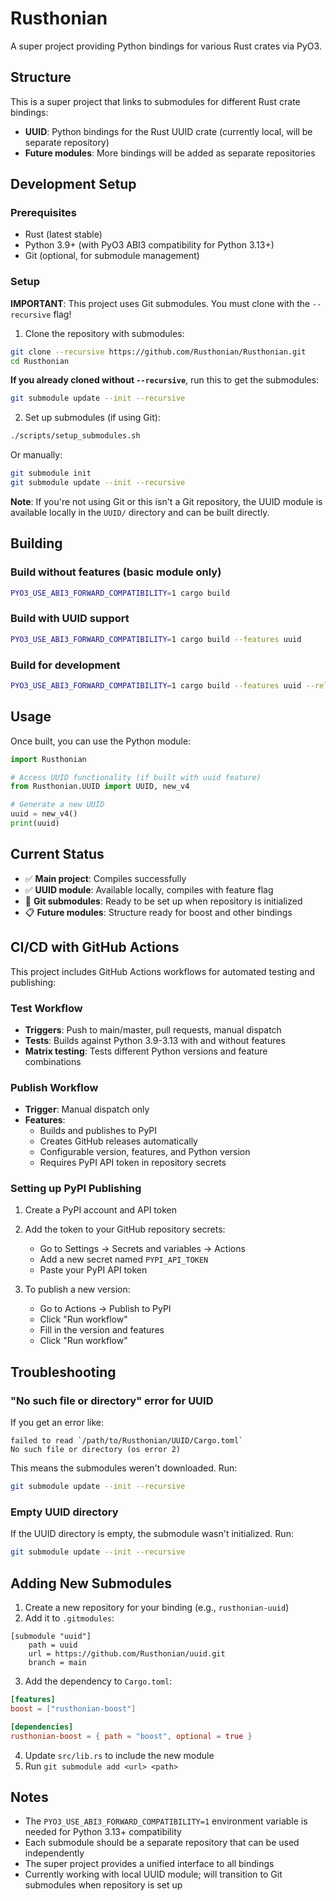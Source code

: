 # Rusthonian

A super project providing Python bindings for various Rust crates via PyO3.

## Structure

This is a super project that links to submodules for different Rust crate bindings:

- **UUID**: Python bindings for the Rust UUID crate (currently local, will be separate repository)
- **Future modules**: More bindings will be added as separate repositories

## Development Setup

### Prerequisites

- Rust (latest stable)
- Python 3.9+ (with PyO3 ABI3 compatibility for Python 3.13+)
- Git (optional, for submodule management)

### Setup

**IMPORTANT**: This project uses Git submodules. You must clone with the `--recursive` flag!

1. Clone the repository with submodules:
```bash
git clone --recursive https://github.com/Rusthonian/Rusthonian.git
cd Rusthonian
```

**If you already cloned without `--recursive`**, run this to get the submodules:
```bash
git submodule update --init --recursive
```

2. Set up submodules (if using Git):
```bash
./scripts/setup_submodules.sh
```

Or manually:
```bash
git submodule init
git submodule update --init --recursive
```

**Note**: If you're not using Git or this isn't a Git repository, the UUID module is available locally in the `UUID/` directory and can be built directly.

## Building

### Build without features (basic module only)
```bash
PYO3_USE_ABI3_FORWARD_COMPATIBILITY=1 cargo build
```

### Build with UUID support
```bash
PYO3_USE_ABI3_FORWARD_COMPATIBILITY=1 cargo build --features uuid
```

### Build for development
```bash
PYO3_USE_ABI3_FORWARD_COMPATIBILITY=1 cargo build --features uuid --release
```

## Usage

Once built, you can use the Python module:

```python
import Rusthonian

# Access UUID functionality (if built with uuid feature)
from Rusthonian.UUID import UUID, new_v4

# Generate a new UUID
uuid = new_v4()
print(uuid)
```

## Current Status

- ✅ **Main project**: Compiles successfully
- ✅ **UUID module**: Available locally, compiles with feature flag
- 🔄 **Git submodules**: Ready to be set up when repository is initialized
- 📋 **Future modules**: Structure ready for boost and other bindings

## CI/CD with GitHub Actions

This project includes GitHub Actions workflows for automated testing and publishing:

### Test Workflow
- **Triggers**: Push to main/master, pull requests, manual dispatch
- **Tests**: Builds against Python 3.9-3.13 with and without features
- **Matrix testing**: Tests different Python versions and feature combinations

### Publish Workflow
- **Trigger**: Manual dispatch only
- **Features**:
  - Builds and publishes to PyPI
  - Creates GitHub releases automatically
  - Configurable version, features, and Python version
  - Requires PyPI API token in repository secrets

### Setting up PyPI Publishing

1. Create a PyPI account and API token
2. Add the token to your GitHub repository secrets:
   - Go to Settings → Secrets and variables → Actions
   - Add a new secret named `PYPI_API_TOKEN`
   - Paste your PyPI API token

3. To publish a new version:
   - Go to Actions → Publish to PyPI
   - Click "Run workflow"
   - Fill in the version and features
   - Click "Run workflow"

## Troubleshooting

### "No such file or directory" error for UUID
If you get an error like:
```
failed to read `/path/to/Rusthonian/UUID/Cargo.toml`
No such file or directory (os error 2)
```

This means the submodules weren't downloaded. Run:
```bash
git submodule update --init --recursive
```

### Empty UUID directory
If the UUID directory is empty, the submodule wasn't initialized. Run:
```bash
git submodule update --init --recursive
```

## Adding New Submodules

1. Create a new repository for your binding (e.g., `rusthonian-uuid`)
2. Add it to `.gitmodules`:
```
[submodule "uuid"]
    path = uuid
    url = https://github.com/Rusthonian/uuid.git
    branch = main
```
3. Add the dependency to `Cargo.toml`:
```toml
[features]
boost = ["rusthonian-boost"]

[dependencies]
rusthonian-boost = { path = "boost", optional = true }
```
4. Update `src/lib.rs` to include the new module
5. Run `git submodule add <url> <path>`

## Notes

- The `PYO3_USE_ABI3_FORWARD_COMPATIBILITY=1` environment variable is needed for Python 3.13+ compatibility
- Each submodule should be a separate repository that can be used independently
- The super project provides a unified interface to all bindings
- Currently working with local UUID module; will transition to Git submodules when repository is set up
